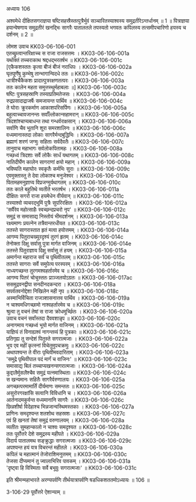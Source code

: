 अध्यायः 106

अश्वमेधे दीक्षितसगराज्ञया षष्टिसहस्रैस्तत्पुत्रैर्भुवं सञ्चारितस्याश्वस्य समुद्रतीरेऽन्तर्धानम् ॥ 1 ॥ पित्राज्ञया हयान्वेषणाय समुद्रतीरं खनद्भिः सागरैः पातालतले तपस्यतो भगवतः कपिलस्य तत्समीपचारिणो हयस्य च दर्शनम् ॥ 2 ॥

लोमश उवाच 	KK03-06-106-001  
एतच्छ्रुत्वान्तरिक्षाच्च स राजा राजसत्तमः ।	KK03-06-106-001a  
यथोक्तं तच्चराकाथ श्रद्दधद्भरतर्षभ ॥	KK03-06-106-001c  
[एकैकशस्ततः कृत्वा बीजं बीजं नराधिपः ।	KK03-06-106-002a  
घृतपूर्णेषु कुम्भेषु तान्भागान्विदधे ततः ॥	KK03-06-106-002c  
धात्रीश्चैकैकशः प्रादात्पुत्ररक्षणतत्परः ।	KK03-06-106-003a  
ततः कालेन महता समुत्तस्थुर्महाबलाः ॥]	KK03-06-106-003c  
षष्टिः पुत्रसहस्राणि तस्याप्रतिमतेजसः ।	KK03-06-106-004a  
रुद्रप्रसादाद्राजर्षेः समजायन्त पार्थिव ॥	KK03-06-106-004c  
ते घोराः क्रूरकर्माण आकाशपरिसर्पिणः ।	KK03-06-106-005a  
बहुत्वाच्चावजानन्तः सर्वाँल्लोकान्सहामरान् ॥	KK03-06-106-005c  
त्रिदशांश्चाप्यबाधन्त तथा गन्धर्वराक्षसान् ।	KK03-06-106-006a  
सर्वाणि चैव भूतानि शूरा समरशालिनः ॥	KK03-06-106-006c  
वध्यमानास्तदा लोकाः सागरैर्मन्दबुद्धिभिः ।	KK03-06-106-007a  
ब्रह्माणं शरणं जग्मुः सहिताः सर्वदैवतैः ॥	KK03-06-106-007c  
तानुवाच महाभागः सर्वलोकपितामहः ।	KK03-06-106-008a  
गच्छध्वं त्रिदशाः सर्वे लोकैः सार्धं यथागतम् ॥	KK03-06-106-008c  
नातिदीर्घेण कालेन सागराणां क्षयो महान् ।	KK03-06-106-009a  
भविष्यति महाघोरः स्वकृतैः कर्मभिः सुराः ॥	KK03-06-106-009c  
एवमुक्तास्तु ते देवा लोकाश्च मनुजेश्वर ।	KK03-06-106-010a  
पितामहमनुज्ञाप्य विप्रजग्मुर्यथागतम् ॥	KK03-06-106-010c  
ततः काले बहुतिथे व्यतीते भरतर्षभ ।	KK03-06-106-011a  
दीक्षितः सगरो राजा हयमेधेन वीर्यवान् ॥	KK03-06-106-011c  
तस्याश्वो व्यचरद्भूमिं पुत्रैः सुपरिरक्षितः ।	KK03-06-106-012a  
\'सर्वैरेव महोत्साहैः स्वच्छन्दप्रचरो नृप\' ॥	KK03-06-106-012c  
समुद्रं स समासाद्य निस्तोयं भीमदर्शनम् ।	KK03-06-106-013a  
रक्ष्यमाणः प्रयत्नेन तत्रैवान्तरधीयत ॥	KK03-06-106-013c  
ततस्ते सागरास्तात हृतं मत्वा हयोत्तमम् ।	KK03-06-106-014a  
आगम्य पितुराचख्युरदृश्यं तुरगं हृतम् ।	KK03-06-106-014c  
तेनोक्ता दिक्षु सर्वासु पुत्रा मार्गत वाजिनम् ॥	KK03-06-106-014e  
ततस्ते पितुराज्ञाय दिक्षु सर्वासु तं हयम् ।	KK03-06-106-015a  
अमार्गन्त महाराज सर्वं च पृथिवीतलम् ॥	KK03-06-106-015c  
ततस्ते सागराः सर्वे समुपेत्य परस्परम् ।	KK03-06-106-016a  
नाध्यगच्छन्त तुरगमश्वहर्तारमेव च ॥	KK03-06-106-016c  
आगम्य पितरं चोचुस्ततः प्राञ्जलयोऽग्रतः ॥	KK03-06-106-017ac  
ससमुद्रवनद्वीपा सनदीनदकन्दरा ।	KK03-06-106-018a  
सपर्वतवनोद्देशा निखिलेन मही नृप ॥	KK03-06-106-018c  
अस्माभिर्विचिता राजञ्शासनात्तव पार्थिव ।	KK03-06-106-019a  
न चाश्वमधिगच्छामो नाश्वहर्तारमेव च ॥	KK03-06-106-019c  
श्रुत्वा तु वचनं तेषां स राजा क्रोधमूर्च्छितः ।	KK03-06-106-020a  
उवाच वचनं सर्वांस्तदा दैववशान्नृप ॥	KK03-06-106-020c  
अनागमाय गच्छध्वं भूयो मार्गत वाजिनम् ।	KK03-06-106-021a  
याज्ञियं तं विनाह्यश्वं नागन्तव्यं हि पुत्रकाः ॥	KK03-06-106-021c  
प्रतिगृह्य तु सन्देशं पितुस्ते सगरात्मजाः ।	KK03-06-106-022a  
भूय एव महीं कृत्स्नां विचेतुमुपचक्रमुः ॥	KK03-06-106-022c  
अथापश्यन्त ते वीराः पृथिवीमवदारिताम् ।	KK03-06-106-023a  
\'समुद्रे पृथिवीपाल पदं मार्गं च वाजिनः\' ॥	KK03-06-106-023c  
समासाद्य बिलं तच्चाप्यखनन्सगरात्मजाः ।	KK03-06-106-024a  
कुद्दालैर्मुसलैश्चैव समुद्रं यत्नमास्थिताः ॥	KK03-06-106-024c  
स खन्यमानः सहितैः सागरैर्वरुणालयः ।	KK03-06-106-025a  
अगच्छत्परमामार्तिं दीर्यमाणः समन्ततः ॥	KK03-06-106-025c  
असुरोरगरक्षांसि सत्वानि विविधानि च ।	KK03-06-106-026a  
आर्तनादमकुर्वन्त वध्यमानानि सागरैः ॥	KK03-06-106-026c  
छिन्नशीर्षा विदेहाश्च भिन्नजान्वस्थिमस्तकाः ।	KK03-06-106-027a  
प्राणिनः समदृश्यन्त शतशोथ सहस्रशः ॥	KK03-06-106-027c  
एवं हि खनतां तेषां समुद्रं वरुणालयम् ।	KK03-06-106-028a  
व्यतीतः सुमहान्कालो न चाश्वः समदृश्यत ॥	KK03-06-106-028c  
ततः पूर्वोत्तरे देशे समुद्रस्य महीपते ।	KK03-06-106-029a  
विदार्य पातालमथ सङ्क्रुद्धाः सगरात्मजाः ॥	KK03-06-106-029c  
अपश्यन्त हयं यत्र विचरन्तं महीतले ।	KK03-06-106-030a  
कपिलं च महात्मानं तेजोराशिमनुत्तमम् ॥	KK03-06-106-030c  
तेजसा दीप्यमानं तु ज्वालाभिरिव पावकम् ।	KK03-06-106-031a  
\'दृष्ट्वा हि विस्मिताः सर्वे बभूवुः सगरात्मजाः\' ॥	KK03-06-106-031c  

इति श्रीमन्महाभारते अरण्यपर्वणि तीर्थयात्रापर्वणि षडधिकशततमोऽध्यायः ॥ 106 ॥

3-106-29 पूर्वोत्तरे ऐशान्याम् ॥
